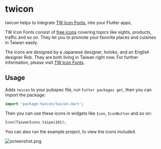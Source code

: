 # twicon

twicon helps to integrate [TW Icon Fonts](https://www.twicon.page), into your
Flutter apps,

TW Icon Fonts consist of [free icons](https://www.twicon.page/icons.html)
covering topics like sights, products, traffic and so on. They let you to
promote your favorite places and cuisines in Taiwan easily.

The icons are designed by a Japanese designer, holoko, and an English designer
Rob. They are both living in Taiwan right now. For further information, please
visit [TW Icon Fonts](https://www.twicon.page).

## Usage

Adds `twicon` to your pubspec file, run `futter packages get`, then you can
import the package:

``` dart
import 'package:twicon/twicon.dart';
```

Then you can use these icons in widgets like `Icon`, `IconButton` and so on:

``` dart
Icon(TaiwanIcons.taipei101);
```

You can also run the example project, to view the icons included.

![screenshot.png](https://raw.githubusercontent.com/zonble/twicon/master/screenshot.png)
